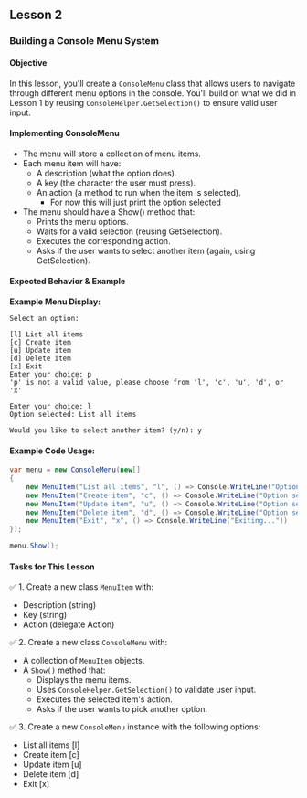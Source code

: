 ## Lesson 2

### Building a Console Menu System

#### Objective

In this lesson, you'll create a `ConsoleMenu` class that allows users to navigate through different menu options in the console.
You'll build on what we did in Lesson 1 by reusing `ConsoleHelper.GetSelection()` to ensure valid user input.

#### Implementing ConsoleMenu

- The menu will store a collection of menu items.
- Each menu item will have:
    - A description (what the option does).
    - A key (the character the user must press).
    - An action (a method to run when the item is selected).
        - For now this will just print the option selected
- The menu should have a Show() method that:
    - Prints the menu options.
    - Waits for a valid selection (reusing GetSelection).
    - Executes the corresponding action.
    - Asks if the user wants to select another item (again, using GetSelection).

#### Expected Behavior & Example

**Example Menu Display:**

```text
Select an option:

[l] List all items
[c] Create item
[u] Update item
[d] Delete item
[x] Exit
Enter your choice: p
'p' is not a valid value, please choose from 'l', 'c', 'u', 'd', or 'x'

Enter your choice: l
Option selected: List all items

Would you like to select another item? (y/n): y
```

#### Example Code Usage:

```csharp
var menu = new ConsoleMenu(new[]
{
    new MenuItem("List all items", "l", () => Console.WriteLine("Option selected: List all items")),
    new MenuItem("Create item", "c", () => Console.WriteLine("Option selected: Create item")),
    new MenuItem("Update item", "u", () => Console.WriteLine("Option selected: Update item")),
    new MenuItem("Delete item", "d", () => Console.WriteLine("Option selected: Delete item")),
    new MenuItem("Exit", "x", () => Console.WriteLine("Exiting..."))
});

menu.Show();
```

#### Tasks for This Lesson

✅ 1. Create a new class `MenuItem` with:

- Description (string)
- Key (string)
- Action (delegate Action)

✅ 2. Create a new class `ConsoleMenu` with:

- A collection of `MenuItem` objects.
- A `Show()` method that:
    - Displays the menu items.
    - Uses `ConsoleHelper.GetSelection()` to validate user input.
    - Executes the selected item's action.
    - Asks if the user wants to pick another option.

✅ 3. Create a new `ConsoleMenu` instance with the following options:

- List all items [l]
- Create item [c]
- Update item [u]
- Delete item [d]
- Exit [x]